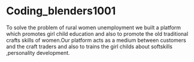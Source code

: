 # Coding_blenders1001
 To solve the problem of rural women unemployment we built a platform which promotes girl child education 
 and also to promote the old traditional crafts skills of women.Our platform acts as a medium between 
 customers and the craft traders and also to trains the girl childs about softskills ,personality development.